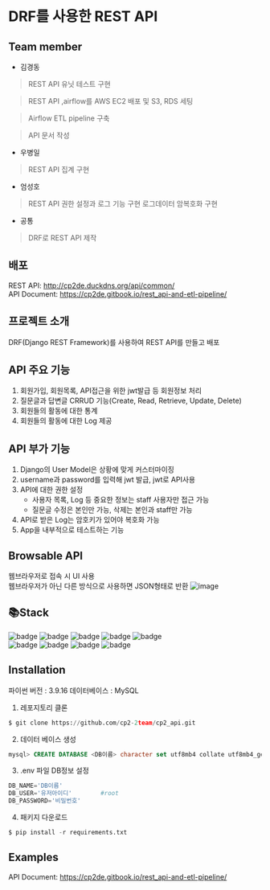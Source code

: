 # DRF를 사용한 REST API

## Team member
* 김경동
> REST API 유닛 테스트 구현

> REST API ,airflow를 AWS EC2 배포 및 S3, RDS 세팅

> Airflow ETL pipeline 구축

> API 문서 작성

* 우병일
> REST API 집계 구현

* 엄성호
> REST API 권한 설정과 로그 기능 구현
> 로그데이터 암복호화 구현

* 공통
> DRF로 REST API 제작

## 배포
REST API: http://cp2de.duckdns.org/api/common/  
API Document: https://cp2de.gitbook.io/rest_api-and-etl-pipeline/  

## 프로젝트 소개
DRF(Django REST Framework)를 사용하여 REST API를 만들고 배포

## API 주요 기능
1. 회원가입, 회원목록, API접근을 위한 jwt발급 등 회원정보 처리
2. 질문글과 답변글 CRRUD 기능(Create, Read, Retrieve, Update, Delete)
3. 회원들의 활동에 대한 통계
4. 회원들의 활동에 대한 Log 제공

## API 부가 기능
1. Django의 User Model은 상황에 맞게 커스터마이징
2. username과 password를 입력해 jwt 발급, jwt로 API사용
3. API에 대한 권한 설정
    - 사용자 목록, Log 등 중요한 정보는 staff 사용자만 접근 가능
    - 질문글 수정은 본인만 가능, 삭제는 본인과 staff만 가능
4. API로 받은 Log는 암호키가 있어야 복호화 가능
5. App을 내부적으로 테스트하는 기능

## Browsable API
웹브라우저로 접속 시 UI 사용  
웹브라우저가 아닌 다른 방식으로 사용하면 JSON형태로 반환
![image](https://user-images.githubusercontent.com/110042369/218315864-61809de1-5867-449c-8824-fd28a9b22881.png)

## 📚Stack
![badge](https://img.shields.io/badge/Django-092E20?style=flat-square&logo=Django&logoColor=white)
![badge](https://img.shields.io/badge/Django_REST_Framework-092E20?style=flat-square&logoColor=white)
![badge](https://img.shields.io/badge/Gunicorn-499848?style=flat-square&logo=Gunicorn&logoColor=white)
![badge](https://img.shields.io/badge/NGINX-009639?style=flat-square&logo=NGINX&logoColor=white)
![badge](https://img.shields.io/badge/MySQL-4479A1?style=flat-square&logo=MySQL&logoColor=white)  
![badge](https://img.shields.io/badge/AmazonEC2-FF9900?style=flat-square&logo=AmazonEC2&logoColor=white)
![badge](https://img.shields.io/badge/AmazonRDS-527FFF?style=flat-square&logo=AmazonRDS&logoColor=white)
![badge](https://img.shields.io/badge/AmazonS3-527FFF?style=flat-square&logo=AmazonS3&logoColor=white)
![badge](https://img.shields.io/badge/LetsEncrypt-003A70?style=flat-square&logo=LetsEncrypt&logoColor=white)

## Installation
파이썬 버전 : 3.9.16
데이터베이스 : MySQL
1. 레포지토리 클론
```python
$ git clone https://github.com/cp2-2team/cp2_api.git
```
2. 데이터 베이스 생성
```sql
mysql> CREATE DATABASE <DB이름> character set utf8mb4 collate utf8mb4_general_ci;
```
3. .env 파일 DB정보 설정
```python
DB_NAME='DB이름'
DB_USER='유저아이디'        #root
DB_PASSWORD='비밀번호'
```
4. 패키지 다운로드
```python
$ pip install -r requirements.txt
```

## Examples
API Document: https://cp2de.gitbook.io/rest_api-and-etl-pipeline/
